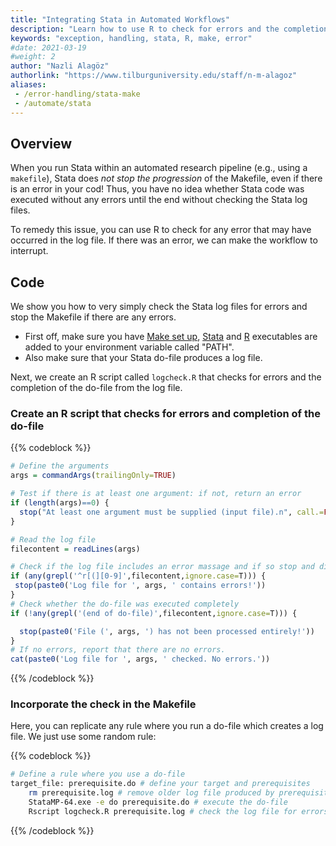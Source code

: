 ```yaml
---
title: "Integrating Stata in Automated Workflows"
description: "Learn how to use R to check for errors and the completion of Stata code in batch mode or in a Makefile."
keywords: "exception, handling, stata, R, make, error"
#date: 2021-03-19
#weight: 2
author: "Nazli Alagöz"
authorlink: "https://www.tilburguniversity.edu/staff/n-m-alagoz"
aliases:
 - /error-handling/stata-make
 - /automate/stata
---
```


## Overview <!-- Goal of the Building Block -->

When you run Stata within an automated research pipeline (e.g., using a `makefile`), Stata does *not stop the progression* of the Makefile, even if there is an error in your cod! Thus, you have no idea whether Stata code was executed without any errors until the end without checking the Stata log files.

To remedy this issue, you can use R to check for any error that may have occurred in the log file. If there was an error, we can make the workflow to interrupt.

## Code

We show you how to very simply check the Stata log files for errors and stop the Makefile if there are any errors.

- First off, make sure you have [Make set up](/get/make), [Stata](/get/stata) and [R](/get/r/) executables are added to your environment variable called "PATH".
- Also make sure that your Stata do-file produces a log file.

Next, we create an R script called `logcheck.R` that checks for errors and the completion of the do-file from the log file.

### Create an R script that checks for errors and completion of the do-file

{{% codeblock %}}
```R
# Define the arguments
args = commandArgs(trailingOnly=TRUE)

# Test if there is at least one argument: if not, return an error
if (length(args)==0) {
  stop("At least one argument must be supplied (input file).n", call.=FALSE)
}

# Read the log file
filecontent = readLines(args)

# Check if the log file includes an error massage and if so stop and display an error message
if (any(grepl('^r[(][0-9]',filecontent,ignore.case=T))) {
 stop(paste0('Log file for ', args, ' contains errors!'))
}
# Check whether the do-file was executed completely
if (!any(grepl('(end of do-file)',filecontent,ignore.case=T))) {

  stop(paste0('File (', args, ') has not been processed entirely!'))
}
# If no errors, report that there are no errors.
cat(paste0('Log file for ', args, ' checked. No errors.'))
```
{{% /codeblock %}}

### Incorporate the check in the Makefile
Here, you can replicate any rule where you run a do-file which creates a log file. We just use some random rule:

{{% codeblock %}}

```bash
# Define a rule where you use a do-file
target_file: prerequisite.do # define your target and prerequisites
	rm prerequisite.log # remove older log file produced by prerequisite.do previously
	StataMP-64.exe -e do prerequisite.do # execute the do-file
	Rscript logcheck.R prerequisite.log # check the log file for errors or incompletion
```

{{% /codeblock %}}
